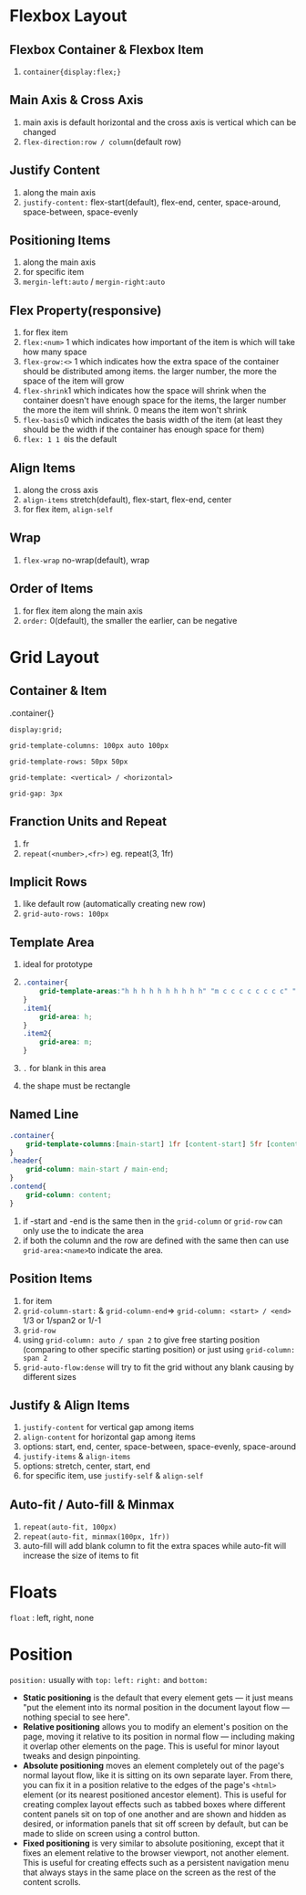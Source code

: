 # Flexbox Layout

## Flexbox Container & Flexbox Item

1. `container{display:flex;}`

## Main Axis & Cross Axis

1. main axis is default horizontal and the cross axis is vertical which can be changed
2. `flex-direction:row / column`(default row)

## Justify Content

1. along the main axis
2. `justify-content:` flex-start(default), flex-end, center, space-around, space-between, space-evenly

## Positioning Items

1. along the main axis
2. for specific item
3. `mergin-left:auto` / `mergin-right:auto`

## Flex Property(responsive)

1. for flex item
2. `flex:<num>` 1 which indicates how important of the item is which will take how many space
3. `flex-grow:<>`  1 which indicates how the extra space of the container should be distributed among items. the larger number, the more the space of the item will grow
4. `flex-shrink`1 which indicates how the space will shrink when the container doesn't have enough space for the items, the larger number the more the item will shrink. 0 means the item won't shrink
5. `flex-basis`0 which indicates the basis width of the item (at least they should be the width if the container has enough space for them)
6. `flex: 1 1 0`is the default

## Align Items

1. along the cross axis
2. `align-items` stretch(default), flex-start, flex-end, center
3. for flex item, `align-self`

## Wrap 

1. `flex-wrap` no-wrap(default), wrap

## Order of Items

1. for flex item along the main axis
2. `order:` 0(default), the smaller the earlier, can be negative



# Grid Layout

## Container & Item

.container{}

`display:grid;`

`grid-template-columns: 100px auto 100px`

`grid-template-rows: 50px 50px` 

`grid-template: <vertical> / <horizontal>`

`grid-gap: 3px`

## Franction Units and Repeat

1. <num>fr
2. `repeat(<number>,<fr>)` eg. repeat(3, 1fr)

## Implicit Rows

1. like default row (automatically creating new row)
2. `grid-auto-rows: 100px`

## Template Area

1. ideal for prototype

2. ```css
   .container{
       grid-template-areas:"h h h h h h h h h h" "m c c c c c c c c" "f f f f f f f f";
   }
   .item1{
       grid-area: h;
   }
   .item2{
       grid-area: m;
   }
   ```

3. `.` for blank in this area

4. the shape must be rectangle

## Named Line

```css
.container{
    grid-template-columns:[main-start] 1fr [content-start] 5fr [content-end main-end];
}
.header{
    grid-column: main-start / main-end;
}
.contend{
    grid-column: content;
}
```

1. if <name>-start and <name>-end is the same <name> then in the `grid-column` or `grid-row` can only use the <name> to indicate the area
2. if both the column and the row are defined with the same <name> then can use `grid-area:<name>`to indicate the area.

## Position Items

1. for item
2. `grid-column-start:`  & `grid-column-end`=> `grid-column: <start> / <end>` 1/3 or 1/span2 or 1/-1
3. `grid-row`
4. using `grid-column: auto / span 2` to give free starting position (comparing to other specific starting position) or just using `grid-column: span 2`
5. `grid-auto-flow:dense` will try to fit the grid without any blank causing by different sizes

## Justify & Align Items

1. `justify-content` for vertical gap among items
2. `align-content` for horizontal gap among items
3. options: start, end, center, space-between, space-evenly, space-around
4. `justify-items` & `align-items`
5. options: stretch, center, start, end
6. for specific item, use `justify-self` & `align-self`

## Auto-fit / Auto-fill & Minmax

1. `repeat(auto-fit, 100px)`
2. `repeat(auto-fit, minmax(100px, 1fr))`
3. auto-fill will add blank column to fit the extra spaces while auto-fit will increase the size of items to fit

# Floats

`float` : left, right, none

# Position

`position:`  usually with `top:` `left:` `right:` and `bottom:`

- **Static positioning** is the default that every  element gets — it just means "put the element into its normal position  in the document layout flow — nothing special to see here".
- **Relative positioning** allows you to modify an  element's position on the page, moving it relative to its position in  normal flow — including making it overlap other elements on the page.  This is useful for minor layout tweaks and design pinpointing.
- **Absolute positioning** moves an element completely  out of the page's normal layout flow, like it is sitting on its own  separate layer. From there, you can fix it in a position relative to the  edges of the page's `<html>` element (or its nearest  positioned ancestor element). This is useful for creating complex layout  effects such as tabbed boxes where different content panels sit on top  of one another and are shown and hidden as desired, or information  panels that sit off screen by default, but can be made to slide on  screen using a control button.
- **Fixed positioning** is very similar to absolute  positioning, except that it fixes an element relative to the browser  viewport, not another element. This is useful for creating effects such  as a persistent navigation menu that always stays in the same place on  the screen as the rest of the content scrolls.
